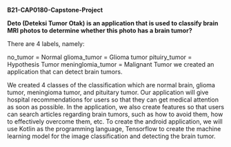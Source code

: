 **B21-CAP0180-Capstone-Project**

**Deto (Deteksi Tumor Otak) is an application that is used to classify brain MRI photos to determine whether this photo has a brain tumor?**

There are 4 labels, namely:

no_tumor = Normal glioma_tumor = Glioma tumor pituiry_tumor = Hypothesis Tumor meninglomia_tumor = Malignant Tumor we created an application that can detect brain tumors. 

We created 4 classes of the classification which are normal brain, glioma tumor, meningioma tumor, and pituitary tumor. Our application will give hospital recommendations for users so that they can get medical attention as soon as possible. In the application, we also create features so that users can search articles regarding brain tumors, such as how to avoid them, how to effectively overcome them, etc. To create the android application, we will use Kotlin as the programming language, Tensorflow to create the machine learning model for the image classification and detecting the brain tumor.
